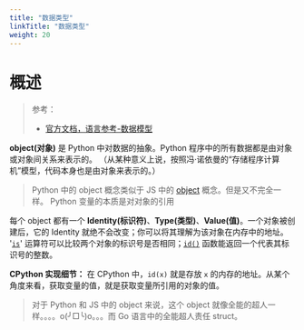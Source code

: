```yaml
---
title: "数据类型"
linkTitle: "数据类型"
weight: 20
---
```


# 概述
> 参考：
> - [官方文档，语言参考-数据模型](https://docs.python.org/3/reference/datamodel.html)

**object(对象)** 是 Python 中对数据的抽象。Python 程序中的所有数据都是由对象或对象间关系来表示的。 （从某种意义上说，按照冯·诺依曼的“存储程序计算机”模型，代码本身也是由对象来表示的。）

> Python 中的 object 概念类似于 JS 中的 [object](docs/IT学习笔记/2.编程/高级编程语言/ECMAScript/JavaScript%20标准库/数据类型.md#object(对象)) 概念。但是又不完全一样。
> Python 变量的本质是对对象的引用

每个 object 都有一个 **Identity(标识符)**、**Type(类型)**、**Value(值)**。一个对象被创建后，它的 Identity 就绝不会改变；你可以将其理解为该对象在内存中的地址。 '[`is`](https://docs.python.org/zh-cn/3/reference/expressions.html#is)' 运算符可以比较两个对象的标识号是否相同；[`id()`](https://docs.python.org/zh-cn/3/library/functions.html#id "id") 函数能返回一个代表其标识号的整数。

**CPython 实现细节：** 在 CPython 中，`id(x)` 就是存放 `x` 的内存的地址。从某个角度来看，获取变量的值，就是获取变量所引用的对象的值。

> 对于 Python 和 JS 中的 object 来说，这个 object 就像全能的超人一样。。。。o(╯□╰)o。。。而 Go 语言中的全能超人责任 struct。